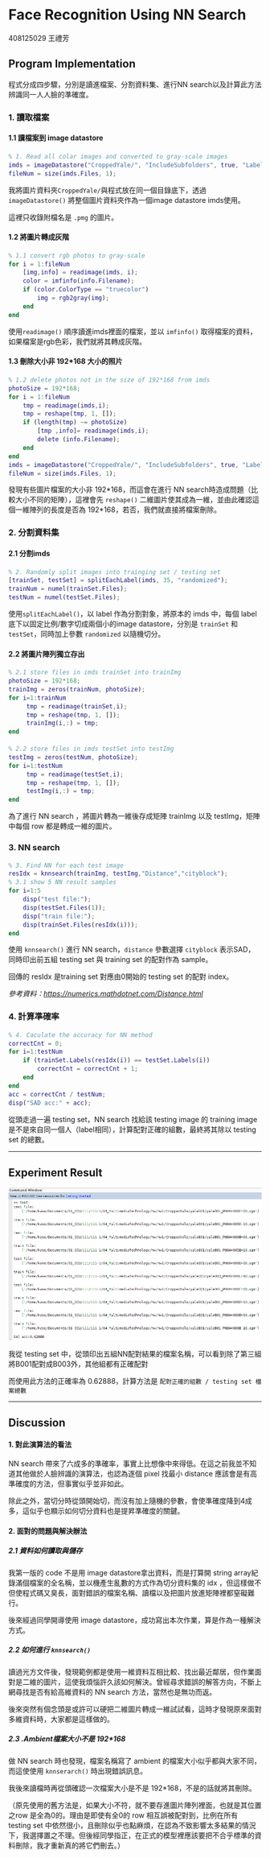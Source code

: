 # **Face Recognition Using NN Search**

408125029 王禮芳

## Program Implementation

程式分成四步驟，分別是讀進檔案、分割資料集、進行NN search以及計算此方法辨識同一人人臉的準確度。

### 1. 讀取檔案

#### 1.1 讀檔案到 image datastore

```matlab
% 1. Read all colar images and converted to gray-scale images
imds = imageDatastore("CroppedYale/", "IncludeSubfolders", true, "LabelSource", "foldernames", "FileExtensions", ".pgm");
fileNum = size(imds.Files, 1);
```
我將圖片資料夾`CroppedYale/`與程式放在同一個目錄底下，透過`imageDatastore()` 將整個圖片資料夾作為一個image datastore imds使用。

這裡只收錄附檔名是 `.pmg` 的圖片。

#### 1.2 將圖片轉成灰階

```matlab
% 1.1 convert rgb photos to gray-scale
for i = 1:fileNum
    [img,info] = readimage(imds, i);
    color = imfinfo(info.Filename);
    if (color.ColorType == "truecolor")
        img = rgb2gray(img);
    end
end
```

使用`readimage()` 順序讀進imds裡面的檔案，並以  `imfinfo()` 取得檔案的資料，如果檔案是rgb色彩，我們就將其轉成灰階。

#### 1.3 刪除大小非 192*168 大小的照片

```matlab
% 1.2 delete photos not in the size of 192*168 from imds
photoSize = 192*168;
for i = 1:fileNum
    tmp = readimage(imds,i);
    tmp = reshape(tmp, 1, []);
    if (length(tmp) ~= photoSize)
        [tmp ,info]= readimage(imds,i);
        delete (info.Filename);
    end
end
imds = imageDatastore("CroppedYale/", "IncludeSubfolders", true, "LabelSource", "foldernames", "FileExtensions", ".pgm");
fileNum = size(imds.Files, 1);
```

發現有些圖片檔案的大小非 192\*168，而這會在進行 NN search時造成問題（比較大小不同的矩陣），這裡會先 `reshape()` 二維圖片使其成為一維，並由此確認這個一維陣列的長度是否為 192\*168，若否，我們就直接將檔案刪除。



### 2. 分割資料集

#### 2.1 分割imds

```matlab
% 2. Randomly split images into trainging set / testing set
[trainSet, testSet] = splitEachLabel(imds, 35, "randomized");
trainNum = numel(trainSet.Files);
testNum = numel(testSet.Files);
```

使用`splitEachLabel()`，以 label 作為分割對象，將原本的 imds 中，每個 label底下以固定比例/數字切成兩個小的image datastore，分別是 `trainSet` 和 `testSet`，同時加上參數 `randomized` 以隨機切分。

#### 2.2 將圖片陣列獨立存出

```matlab
% 2.1 store files in imds trainSet into trainImg
photoSize = 192*168;
trainImg = zeros(trainNum, photoSize);
for i=1:trainNum
     tmp = readimage(trainSet,i);
     tmp = reshape(tmp, 1, []);
     trainImg(i,:) = tmp;
end

% 2.2 store files in imds testSet into testImg
testImg = zeros(testNum, photoSize);
for i=1:testNum
     tmp = readimage(testSet,i);
     tmp = reshape(tmp, 1, []);
     testImg(i,:) = tmp;
end
```

為了進行 NN search ，將圖片轉為一維後存成矩陣 trainImg 以及 testImg，矩陣中每個 row 都是轉成一維的圖片。



### 3. NN search

```matlab
% 3. Find NN for each test image
resIdx = knnsearch(trainImg, testImg,"Distance","cityblock");
% 3.1 show 5 NN result samples
for i=1:5
    disp("test file:");
    disp(testSet.Files(1));
    disp("train file:");
    disp(trainSet.Files(resIdx(i)));
end
```

使用 `knnsearch()` 進行 NN search，`distance` 參數選擇 `cityblock` 表示SAD，同時印出前五組 testing set 與 training set 的配對作為 sample。

回傳的 resIdx 是training set 對應由0開始的 testing set 的配對 index。

*參考資料：https://numerics.mathdotnet.com/Distance.html*



### 4. 計算準確率

```matlab
% 4. Caculate the accuracy for NN method
correctCnt = 0;
for i=1:testNum
    if (trainSet.Labels(resIdx(i)) == testSet.Labels(i))
        correctCnt = correctCnt + 1;
    end
end
acc = correctCnt / testNum;
disp("SAD acc:" + acc);
```

從頭走過一遍 testing set，NN search 找給該 testing image 的 training image是不是來自同一個人（label相同），計算配對正確的組數，最終將其除以 testing set 的總數。

---

## Experiment Result

![image-result](result.png)

我從 testing set 中，從頭印出五組NN配對結果的檔案名稱，可以看到除了第三組將B001配對成B003外，其他組都有正確配對

而使用此方法的正確率為 0.62888，計算方法是 `配對正確的組數 / testing set 檔案總數`

---

## Discussion

#### 1. 對此演算法的看法

NN search 帶來了六成多的準確率，事實上比想像中來得低。在這之前我並不知道其他做於人臉辨識的演算法，也認為逐個 pixel 找最小 distance 應該會是有高準確度的方法，但事實似乎並非如此。

除此之外，當切分時從頭開始切，而沒有加上隨機的參數，會使準確度降到4成多，這似乎也顯示如何切分資料也是提昇準確度的關鍵。

#### 2. 面對的問題與解決辦法

##### 2.1 資料如何讀取與儲存

我第一版的 code 不是用 image datastore拿出資料，而是打算開 string array紀錄滿個檔案的全名稱，並以機產生亂數的方式作為切分資料集的 idx ，但這樣做不但使程式碼又臭長，面對錯誤的檔案名稱、讀檔以及把圖片放進矩陣裡都窒礙難行。

後來經過同學開導使用 image datastore，成功寫出本次作業，算是作為一種解決方式。

##### 2.2 如何進行 `knnsearch()`

讀過光方文件後，發現範例都是使用一維資料互相比較、找出最近鄰居，但作業面對是二維的圖片，這使我煩惱許久該如何解決。曾經尋求錯誤的解答方向，不斷上網尋找是否有給高維資料的 NN search 方法，當然也是無功而返。

後來突然有個念頭是或許可以硬把二維圖片轉成一維試試看，這時才發現原來面對多維資料時，大家都是這樣做的。

##### 2.3 .Ambient檔案大小不是 192*168

做 NN search 時也發現，檔案名稱寫了 ambient 的檔案大小似乎都與大家不同，而這使使用 `knnserarch()` 時出現錯誤訊息。

我後來讀檔時再從頭確認一次檔案大小是不是 192*168，不是的話就將其刪除。

（原先使用的舊方法是，如果大小不符，就不要存進圖片陣列裡面，也就是其位置之row 是全為0的。理由是即使有全0的 row 相互誤被配對到，比例在所有 testing set 中依然很小，且刪除似乎也點麻煩，在認為不致影響太多結果的情況下，我選擇置之不理。但後經同學指正，在正式的模型裡應該要把不合乎標準的資料刪除，我才重新真的將它們刪去。）
